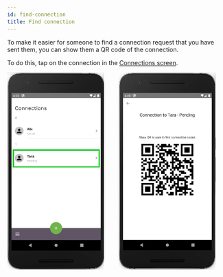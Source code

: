 ```yaml
---
id: find-connection
title: Find connection
---
```


To make it easier for someone to find a connection request that you have sent them, you can show them a QR code of the connection.

To do this, tap on the connection in the [Connections screen](connections-screen.md).

<img src="assets/find-connection1.png" alt="find connections" width="226" height="460" style="display: inline;"/>
<img src="assets/find-connection2.png" alt="find connections" width="226" height="460" style="display: inline; margin-left: 30px;"/>
